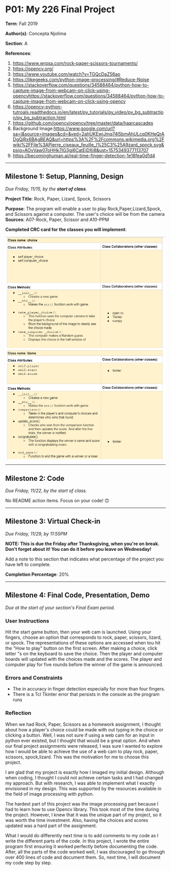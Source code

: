 # P01: My 226 Final Project

**Term**: Fall 2019

**Author(s)**: Concepta Njolima

**Section**: A 

**References**: 
1. https://www.wrpsa.com/rock-paper-scissors-tournaments/
2. https://opencv.org/
3. https://www.youtube.com/watch?v=TGQcDaZ56ao
4. https://likegeeks.com/python-image-processing/#Reduce-Noise
5. https://stackoverflow.com/questions/34588464/python-how-to-capture-image-from-webcam-on-click-using-opencvhttps://stackoverflow.com/questions/34588464/python-how-to-capture-image-from-webcam-on-click-using-opencv
6. https://opencv-python-tutroals.readthedocs.io/en/latest/py_tutorials/py_video/py_bg_subtraction/py_bg_subtraction.html
7. https://github.com/opencv/opencv/tree/master/data/haarcascades
8. Background Image:https://www.google.com/url?sa=i&source=images&cd=&ved=2ahUKEwjJmq74l5bmAhULcq0KHeQrADgQjRx6BAgBEAQ&url=https%3A%2F%2Fcommons.wikimedia.org%2Fwiki%2FFile%3APierre_ciseaux_feuille_l%25C3%25A9zard_spock.svg&psig=AOvVaw07oHHk7IG3gj6CatEjDXi8&ust=1575349377113707
9. https://becominghuman.ai/real-time-finger-detection-1e18fea0d1d4
---

## Milestone 1: Setup, Planning, Design
*Due Friday, 11/15, by the **start of class**.*

**Project Title**: Rock, Paper, Lizard, Spock, Scissors

**Purpose**: The program will enable a user to play Rock,Paper,Lizard,Spock, and Scissors against a computer. The user's choice will be from the camera  
**Sources**: A07-Rock, Paper, Scissor
              and A10-PPM

**Completed CRC card for the classes you will implement**:

![Class Player CRC Card](image/crc1.PNG )
![Class Game  CRC Card](image/crc2.PNG )

---

## Milestone 2: Code
*Due Friday, 11/22, by the start of class.*

No README action items. Focus on your code! 🙃

---

## Milestone 3: Virtual Check-in
*Due Friday, 11/29, by 11:55PM*

**NOTE: This is due the Friday after Thanksgiving, when you're on break. Don't forget about it! You can do it before you leave on Wednesday!**

Add a note to this section that indicates what percentage of the project you have left to complete. 

**Completion Percentage**: 20%

---

## Milestone 4: Final Code, Presentation, Demo

*Due at the start of your section's Final Exam period.*

### User Instructions

Hit the start game button, then your web cam is launched. Using your fingers, choose an option that corresponds to rock, paper, scissors, lizard, or spock. The representations of these options are accessed when tou hit the "How to play" button on the first screen. After making a choice, click letter "s on the keyboard to save the choice. Then the player and computer boards will updated with the choices made and the scores. The player and computer play for five rounds before the winner  of the game is announced.   
 
### Errors and Constraints
- The in accuracy in finger detection especially for more than four fingers.
- There is a Tcl Tkinter error that persists in the console as the program runs


### Reflection

When we had Rock, Paper, Scissors as a homework assignment, I thought about how a player's choice could be made with out typing in the choice or clicking a button. Well, I was not sure if using a web cam for an input in python ever existed, but I thought that would be a great option. And when our final project assignments were released, I was sure I wanted to explore how I would be able to achieve the use of a web cam to play rock, paper, scissors, spock,lizard. This was the motivation for me to choose this project.
  
I am glad that my project is exactly how I imaged my initial design. Although when coding, I thought I could not achieve certain tasks and I had changed my approach. But with research, I was able to implement what I exactly envisioned in my design. This was supported by the resources available in the field of image processing with python.
   
The hardest part of this project was the image processing part because I had to learn how to use Opencv library. This took most of the time during the project. However, I knew that it was the unique part of my project, so it was worth the time investment. Also, having the choices and scores updated was a hard part of the assignment.
   
What I would do differently next time is to add comments to my code as I write the different parts of the code. In this project, I  wrote the entire program first ensuring it worked perfectly before documenting the code. After, all the parts of the code worked well, I was discouraged to go through over 400 lines of code and document them. So, next time, I will document my code step by step.
   

